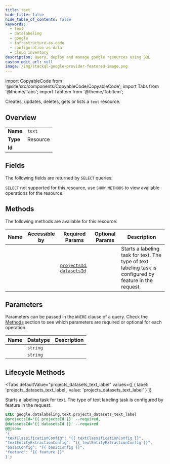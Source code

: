 ```yaml
--- 
title: text
hide_title: false
hide_table_of_contents: false
keywords:
  - text
  - datalabeling
  - google
  - infrastructure-as-code
  - configuration-as-data
  - cloud inventory
description: Query, deploy and manage google resources using SQL
custom_edit_url: null
image: /img/stackql-google-provider-featured-image.png
---
```


import CopyableCode from '@site/src/components/CopyableCode/CopyableCode';
import Tabs from '@theme/Tabs';
import TabItem from '@theme/TabItem';

Creates, updates, deletes, gets or lists a <code>text</code> resource.

## Overview
<table><tbody>
<tr><td><b>Name</b></td><td><code>text</code></td></tr>
<tr><td><b>Type</b></td><td>Resource</td></tr>
<tr><td><b>Id</b></td><td><CopyableCode code="google.datalabeling.text" /></td></tr>
</tbody></table>

## Fields

The following fields are returned by `SELECT` queries:

`SELECT` not supported for this resource, use `SHOW METHODS` to view available operations for the resource.


## Methods

The following methods are available for this resource:

<table>
<thead>
    <tr>
    <th>Name</th>
    <th>Accessible by</th>
    <th>Required Params</th>
    <th>Optional Params</th>
    <th>Description</th>
    </tr>
</thead>
<tbody>
<tr>
    <td><a href="#projects_datasets_text_label"><CopyableCode code="projects_datasets_text_label" /></a></td>
    <td><CopyableCode code="exec" /></td>
    <td><a href="#parameter-projectsId"><code>projectsId</code></a>, <a href="#parameter-datasetsId"><code>datasetsId</code></a></td>
    <td></td>
    <td>Starts a labeling task for text. The type of text labeling task is configured by feature in the request.</td>
</tr>
</tbody>
</table>

## Parameters

Parameters can be passed in the `WHERE` clause of a query. Check the [Methods](#methods) section to see which parameters are required or optional for each operation.

<table>
<thead>
    <tr>
    <th>Name</th>
    <th>Datatype</th>
    <th>Description</th>
    </tr>
</thead>
<tbody>
<tr id="parameter-datasetsId">
    <td><CopyableCode code="datasetsId" /></td>
    <td><code>string</code></td>
    <td></td>
</tr>
<tr id="parameter-projectsId">
    <td><CopyableCode code="projectsId" /></td>
    <td><code>string</code></td>
    <td></td>
</tr>
</tbody>
</table>

## Lifecycle Methods

<Tabs
    defaultValue="projects_datasets_text_label"
    values={[
        { label: 'projects_datasets_text_label', value: 'projects_datasets_text_label' }
    ]}
>
<TabItem value="projects_datasets_text_label">

Starts a labeling task for text. The type of text labeling task is configured by feature in the request.

```sql
EXEC google.datalabeling.text.projects_datasets_text_label 
@projectsId='{{ projectsId }}' --required, 
@datasetsId='{{ datasetsId }}' --required 
@@json=
'{
"textClassificationConfig": "{{ textClassificationConfig }}", 
"textEntityExtractionConfig": "{{ textEntityExtractionConfig }}", 
"basicConfig": "{{ basicConfig }}", 
"feature": "{{ feature }}"
}';
```
</TabItem>
</Tabs>

